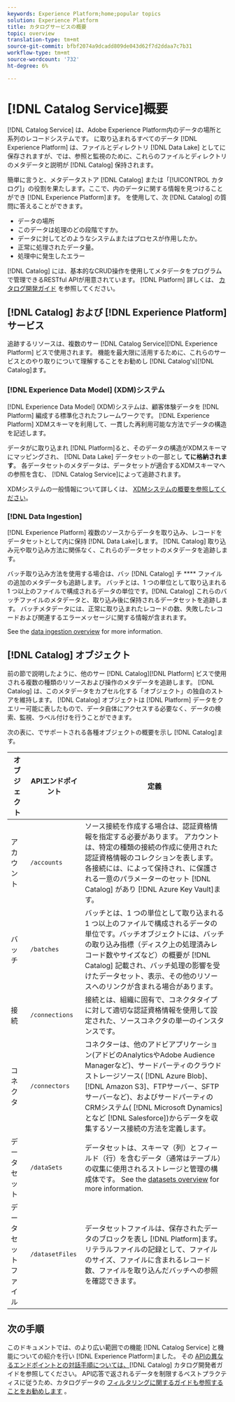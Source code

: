 ```yaml
---
keywords: Experience Platform;home;popular topics
solution: Experience Platform
title: カタログサービスの概要
topic: overview
translation-type: tm+mt
source-git-commit: bfbf2074a9dcadd809de043d62f7d2ddaa7c7b31
workflow-type: tm+mt
source-wordcount: '732'
ht-degree: 6%

---
```



# [!DNL Catalog Service]概要

[!DNL Catalog Service] は、Adobe Experience Platform内のデータの場所と系列のレコードシステムです。 に取り込まれるすべてのデータ [!DNL Experience Platform] は、ファイルとディレクトリ [!DNL Data Lake] としてに保存されますが、では、参照と監視のために、これらのファイルとディレクトリのメタデータと説明が [!DNL Catalog] 保持されます。

簡単に言うと、メタデータストア [!DNL Catalog] または「[!UICONTROL カタログ]」の役割を果たします。ここで、内のデータに関する情報を見つけることができ [!DNL Experience Platform]ます。 を使用して、次 [!DNL Catalog] の質問に答えることができます。

* データの場所
* このデータは処理のどの段階ですか。
* データに対してどのようなシステムまたはプロセスが作用したか。
* 正常に処理されたデータ量。
* 処理中に発生したエラー

[!DNL Catalog] には、基本的なCRUD操作を使用してメタデータをプログラムで管理できるRESTful APIが用意されています。 [!DNL Platform] 詳しくは、 [カタログ開発ガイド](api/getting-started.md) を参照してください。

## [!DNL Catalog] および [!DNL Experience Platform] サービス

追跡するリソースは、複数のサー [!DNL Catalog Service][!DNL Experience Platform] ビスで使用されます。 機能を最大限に活用するために、これらのサービスとのやり取りについて理解することをお勧めし [!DNL Catalog's][!DNL Catalog]ます。

### [!DNL Experience Data Model] (XDM)システム

[!DNL Experience Data Model] (XDM)システムは、顧客体験データを [!DNL Platform] 編成する標準化されたフレームワークです。 [!DNL Experience Platform] XDMスキーマを利用して、一貫した再利用可能な方法でデータの構造を記述します。

データがに取り込まれ [!DNL Platform]ると、そのデータの構造がXDMスキーマにマッピングされ、 [!DNL Data Lake] データセットの一部とし **てに格納されます**。 各データセットのメタデータは、データセットが適合するXDMスキーマへの参照を含む、 [!DNL Catalog Service]によって追跡されます。

XDMシステムの一般情報について詳しくは、 [XDMシステムの概要を参照してください](../xdm/home.md)。

### [!DNL Data Ingestion]

[!DNL Experience Platform] 複数のソースからデータを取り込み、レコードをデータセットとして内に保持 [!DNL Data Lake]します。 [!DNL Catalog] 取り込み元や取り込み方法に関係なく、これらのデータセットのメタデータを追跡します。

バッチ取り込み方法を使用する場合は、バッ [!DNL Catalog] チ **** ファイルの追加のメタデータも追跡します。 バッチとは、1 つの単位として取り込まれる 1 つ以上のファイルで構成されるデータの単位です。[!DNL Catalog] これらのバッチファイルのメタデータと、取り込み後に保持されるデータセットを追跡します。 バッチメタデータには、正常に取り込まれたレコードの数、失敗したレコードおよび関連するエラーメッセージに関する情報が含まれます。

See the [data ingestion overview](../ingestion/home.md) for more information.

## [!DNL Catalog] オブジェクト

前の節で説明したように、他のサー [!DNL Catalog][!DNL Platform] ビスで使用される複数の種類のリソースおよび操作のメタデータを追跡します。 [!DNL Catalog] は、このメタデータをカプセル化する「オブジェクト」の独自のストアを維持します。 [!DNL Catalog] オブジェクトは [!DNL Platform] データをクエリー可能に表したもので、データ自体にアクセスする必要なく、データの検索、監視、ラベル付けを行うことができます。

次の表に、でサポートされる各種オブジェクトの概要を示し [!DNL Catalog]ます。

| オブジェクト | APIエンドポイント | 定義 |
|---|---|---|
| アカウント | `/accounts` | ソース接続を作成する場合は、認証資格情報を指定する必要があります。 アカウントは、特定の種類の接続の作成に使用された認証資格情報のコレクションを表します。 各接続には、によって保持され、に保護される一意のパラメーターのセット [!DNL Catalog] があり [!DNL Azure Key Vault]ます。 |
| バッチ | `/batches` | バッチとは、1 つの単位として取り込まれる 1 つ以上のファイルで構成されるデータの単位です。バッチオブジェクトには、バッチの取り込み指標（ディスク上の処理済みレコード数やサイズなど）の概要が [!DNL Catalog] 記載され、バッチ処理の影響を受けたデータセット、表示、その他のリソースへのリンクが含まれる場合があります。 |
| 接続 | `/connections` | 接続とは、組織に固有で、コネクタタイプに対して適切な認証資格情報を使用して設定された、ソースコネクタの単一のインスタンスです。 |
| コネクタ | `/connectors` | コネクターは、他のアドビアプリケーション(アドビのAnalyticsやAdobe Audience Managerなど)、サードパーティのクラウドストレージソース( [!DNL Azure Blob]、 [!DNL Amazon S3]、FTPサーバー、SFTPサーバーなど)、およびサードパーティのCRMシステム( [!DNL Microsoft Dynamics] となど [!DNL Salesforce])からデータを収集するソース接続の方法を定義します。 |
| データセット | `/dataSets` | データセットは、スキーマ（列）とフィールド（行）を含むデータ（通常はテーブル）の収集に使用されるストレージと管理の構成体です。 See the [datasets overview](./datasets/overview.md) for more information. |
| データセットファイル | `/datasetFiles` | データセットファイルは、保存されたデータのブロックを表し [!DNL Platform]ます。 リテラルファイルの記録として、ファイルのサイズ、ファイルに含まれるレコード数、ファイルを取り込んだバッチへの参照を確認できます。 |

## 次の手順

このドキュメントでは、のより広い範囲での機能 [!DNL Catalog Service] と機能についての紹介を行い [!DNL Experience Platform]ました。 その [APIの異なるエンドポイントとの対話手順については、](api/getting-started.md)[!DNL Catalog] カタログ開発者ガイドを参照してください。 API応答で返されるデータを制限するベストプラクティスに従うため、カタログデータの [フィルタリングに関するガイドも参照することをお勧めします](api/filter-data.md) 。